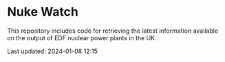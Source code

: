 # Nuke Watch

This repository includes code for retrieving the latest information available on the output of EDF nuclear power plants in the UK.

Last updated: 2024-01-08 12:15